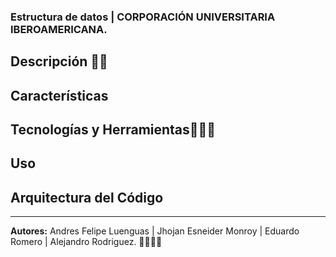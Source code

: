 ### Estructura de datos | CORPORACIÓN UNIVERSITARIA IBEROAMERICANA.

## Descripción ✍🏽

## Características


## Tecnologías y Herramientas🧑🏽‍💻

## Uso


## Arquitectura del Código




---
**Autores:** Andres Felipe Luenguas | Jhojan Esneider Monroy | Eduardo Romero | Alejandro Rodriguez. 🫱🏽‍🫲🏽

